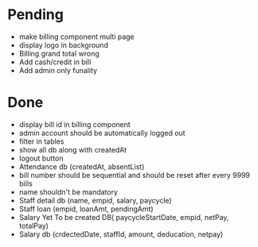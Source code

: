 # Pending
- make billing component multi page
- display logo in background
- Billing grand total wrong
- Add cash/credit in bill
- Add admin only funality

# Done
- display bill id in billing component
- admin account should be automatically logged out
- filter in tables
- show all db along with createdAt 
- logout button
- Attendance db (createdAt, absentList)
- bill number should be sequential and should be reset after every 9999 bills
- name shouldn't be mandatory
- Staff detail db (name, empid, salary, paycycle)
- Staff loan (empid, loanAmt, pendingAmt)
- Salary Yet To be created DB( paycycleStartDate, empid, netPay, totalPay)
- Salary db (crdectedDate, staffId, amount, deducation, netpay)